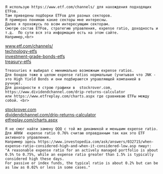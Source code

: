     Я использую https://www.etf.com/channels/ для нахождения подходящих ETFов. 
    Там приведены подборки ETFов для разных секторов.  
    Я примерно понимаю какие секторы мне интересны. 
    Далее я прохожусь по всем интересующим секторам. 
    Смотрю состав ETFов, стратегию управления, expense ratio, доходность и т.д.  По сути вся эта информация есть на этом сайте.
    Например,<br>
[www.etf.com/channels/ ](https://www.etf.com/channels/)<br>
[technology-etfs](https://www.etf.com/channels/technology-etfs)<br>
[investment-grade-bonds-etfs](https://www.etf.com/channels/investment-grade-bonds)<br>
[treasury-etfs](https://www.etf.com/channels/treasury-etfs)<br>

    Treasuries я выбирал с минимально возможным expense ratios. 
    Для бондов тоже в целом expense ratios нормальные (учитывая что JNK - это High Yield Bonds и они подбираются управляющей компанией в ручную). 
    Для доходности я строю графики в  stockrover.com, https://www.dividendchannel.com/drip-returns-calculator 
    или https://www.etfreplay.com/charts.aspx где сравниваю ETFы между собой. <br>
[stockrover.com](https://www.stockrover.com)<br>
[dividendchannel.com/drip-returns-calculator](https://www.dividendchannel.com/drip-returns-calculator)<br>
[etfreplay.com/charts.aspx](https://www.etfreplay.com/charts.aspx)<br>


    Я не смог найти замену QQQ с той же динамикой и меньшим expense ratio. Для ARKW  expense ratio 0.76% считаю оправданным так как это ETF активного управления. 
    Например здесь https://www.investopedia.com/ask/answers/032715/when-expense-ratio-considered-high-and-when-it-considered-low.asp пишут:
    "A reasonable expense ratio for an actively managed portfolio is about 0.5% to 0.75%, while an expense ratio greater than 1.5% is typically considered high these days. 
    For passive or index funds, the typical ratio is about 0.2% but can be as low as 0.02% or less in some cases."
